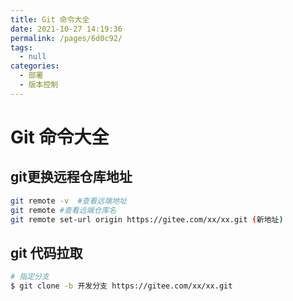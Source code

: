 ```yaml
---
title: Git 命令大全
date: 2021-10-27 14:19:36
permalink: /pages/6d0c92/
tags: 
  - null
categories: 
  - 部署
  - 版本控制
---
```


# Git 命令大全

## git更换远程仓库地址

```sh
git remote -v  #查看远端地址
git remote #查看远端仓库名
git remote set-url origin https://gitee.com/xx/xx.git (新地址)
```

## git 代码拉取

```sh
# 指定分支
$ git clone -b 开发分支 https://gitee.com/xx/xx.git
```

